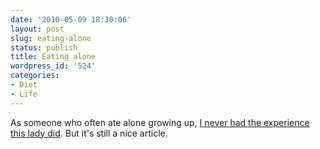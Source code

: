 ```yaml
---
date: '2010-05-09 18:30:06'
layout: post
slug: eating-alone
status: publish
title: Eating alone
wordpress_id: '524'
categories:
- Diet
- Life
---
```


As someone who often ate alone growing up, [I never had the experience this lady did](http://markbittman.com/on-eating-alone-0).  But it's still a nice article.
